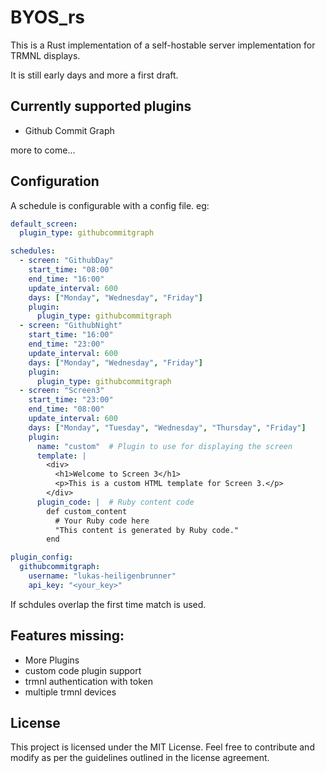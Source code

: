 # BYOS_rs

This is a Rust implementation of a self-hostable server implementation for TRMNL displays.

It is still early days and more a first draft.
## Currently supported plugins

- Github Commit Graph

more to come...

## Configuration
A schedule is configurable with a config file. eg:

```yaml
default_screen:
  plugin_type: githubcommitgraph

schedules:
  - screen: "GithubDay"
    start_time: "08:00"
    end_time: "16:00"
    update_interval: 600
    days: ["Monday", "Wednesday", "Friday"]
    plugin:
      plugin_type: githubcommitgraph
  - screen: "GithubNight"
    start_time: "16:00"
    end_time: "23:00"
    update_interval: 600
    days: ["Monday", "Wednesday", "Friday"]
    plugin:
      plugin_type: githubcommitgraph
  - screen: "Screen3"
    start_time: "23:00"
    end_time: "08:00"
    update_interval: 600
    days: ["Monday", "Tuesday", "Wednesday", "Thursday", "Friday"]
    plugin:
      name: "custom"  # Plugin to use for displaying the screen
      template: |
        <div>
          <h1>Welcome to Screen 3</h1>
          <p>This is a custom HTML template for Screen 3.</p>
        </div>
      plugin_code: |  # Ruby content code
        def custom_content
          # Your Ruby code here
          "This content is generated by Ruby code."
        end

plugin_config:
  githubcommitgraph:
    username: "lukas-heiligenbrunner"
    api_key: "<your_key>"
```

If schdules overlap the first time match is used.

## Features missing:
- More Plugins
- custom code plugin support
- trmnl authentication with token
- multiple trmnl devices

## License

This project is licensed under the MIT License. Feel free to contribute and modify as per the guidelines outlined in the license agreement.

